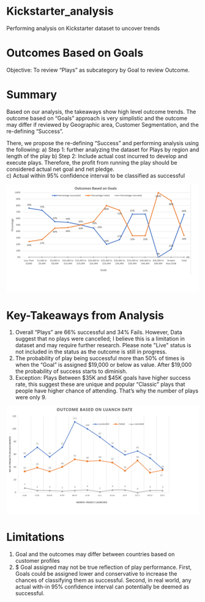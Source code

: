 # Kickstarter_analysis
Performing analysis on Kickstarter dataset to uncover trends



# Outcomes Based on Goals

Objective: To review “Plays” as subcategory by Goal to review Outcome.

# Summary
Based on our analysis, the takeaways show high level outcome trends.  The outcome based on “Goals” approach is very simplistic and the outcome may differ if reviewed by Geographic area, Customer Segmentation, and the re-defining “Success”.   

There, we propose the re-defining “Success” and performing analysis using the following:
a)	Step 1: further analyzing the dataset for Plays by region and length of the play
b)	Step 2: Include actual cost incurred to develop and execute plays.  Therefore, the profit from running the play should be considered actual net goal and net pledge.  
c)	Actual within 95% confidence interval to be classified as successful

![alt text](https://github.com/vsanand27/Kickstarter_analysis/blob/master/Challenge%20Assignment%201%20-%20Outcomes%20Based%20On%20Goals.png)

# Key-Takeaways from Analysis 
1.	Overall “Plays” are 66% successful and 34% Fails. However, Data suggest that no plays were cancelled; I believe this is a limitation in dataset and may require further research.  Please note "Live" status is not included in the status as the outcome is still in progress. 
2.	The probability of play being successful more than 50% of times is when the “Goal” is assigned $19,000 or below as value.  After $19,000 the probability of success starts to diminish.
3.	Exception: Plays Between $35K and $45K goals have higher success rate, this suggest these are unique and popular “Classic” plays that people have higher chance of attending.  That’s why the number of plays were only 9.

![alt text](https://github.com/vsanand27/Kickstarter_analysis/blob/master/Challenge%20Assignment%201%20-%20Outcome%20Based%20on%20Launch%20Date.png)

# Limitations 
1.	Goal and the outcomes may differ between countries based on customer profiles
2.	$ Goal assigned may not be true reflection of play performance.  First, Goals could be assigned lower and conservative to increase the chances of classifying them as successful.  Second, in real world, any actual with-in 95% confidence interval can potentially be deemed as successful.



